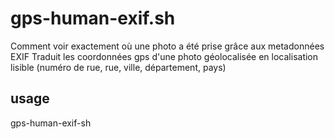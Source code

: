 # gps-human-exif.sh #

Comment voir exactement où une photo a été prise grâce aux metadonnées EXIF
Traduit les coordonnées gps d'une photo géolocalisée en localisation lisible (numéro de rue, rue, ville, département, pays)

## usage ##  
 gps-human-exif-sh  <photo-path>
